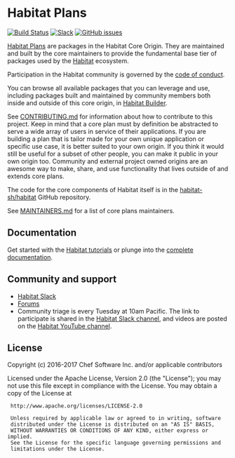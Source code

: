 # Habitat Plans

[![Build Status](https://travis-ci.org/habitat-sh/core-plans.svg?branch=master)](https://travis-ci.org/habitat-sh/core-plans)
[![Slack](http://slack.habitat.sh/badge.svg)](http://slack.habitat.sh/)
[![GitHub issues](https://img.shields.io/github/issues/habitat-sh/core-plans.svg)](https://github.com/habitat-sh/core-plans/issues)

[Habitat Plans](https://www.habitat.sh/docs/concepts-plans/) are packages in the Habitat Core Origin. They are maintained and built by the core maintainers to provide the fundamental base tier of packages used by the [Habitat](https://www.habitat.sh/) ecosystem.

Participation in the Habitat community is governed by the [code of conduct](https://github.com/habitat-sh/habitat/blob/master/CODE_OF_CONDUCT.md).

You can browse all available packages that you can leverage and use, including packages built and maintained by community members both inside and outside of this core origin, in [Habitat Builder](https://bldr.habitat.sh/#/explore).

See [CONTRIBUTING.md](CONTRIBUTING.md) for information about how to contribute to this project. Keep in mind that a core plan must by definition be abstracted to serve a wide array of users in service of their applications. If you are building a plan that is tailor made for your own unique application or specific use case, it is better suited to your own origin. If you think it would still be useful for a subset of other people, you can make it public in your own origin too. Community and external project owned origins are an awesome way to make, share, and use functionality that lives outside of and extends core plans.

The code for the core components of Habitat itself is in the [habitat-sh/habitat](https://github.com/habitat-sh/habitat/) GitHub repository.

See [MAINTAINERS.md](MAINTAINERS.md) for a list of core plans maintainers.

## Documentation

Get started with the [Habitat tutorials](https://www.habitat.sh/tutorials/) or plunge into the [complete documentation](https://www.habitat.sh/docs/).

## Community and support

* [Habitat Slack](https://slack.habitat.sh)
* [Forums]()
* Community triage is every Tuesday at 10am Pacific. The link to participate is shared in the [Habitat Slack channel](https://slack.habitat.sh), and videos are posted on the [Habitat YouTube channel](https://youtube.com/channel/UC0wJZeP2dfPZaDUPgvpVpSg).

## License

Copyright (c) 2016-2017 Chef Software Inc. and/or applicable contributors

Licensed under the Apache License, Version 2.0 (the "License");
you may not use this file except in compliance with the License.
You may obtain a copy of the License at

     http://www.apache.org/licenses/LICENSE-2.0

     Unless required by applicable law or agreed to in writing, software
     distributed under the License is distributed on an "AS IS" BASIS,
     WITHOUT WARRANTIES OR CONDITIONS OF ANY KIND, either express or implied.
     See the License for the specific language governing permissions and
     limitations under the License.
